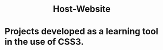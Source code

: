 <h1 align="center">Host-Website<h1>
  
  <p> Projects developed as a learning tool in the use of CSS3.<p>
